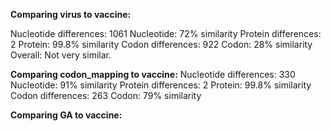 **Comparing virus to vaccine:**

Nucleotide differences:
        1061
        Nucleotide: 72% similarity
Protein differences:
        2
        Protein: 99.8% similarity
Codon differences:
        922
        Codon: 28% similarity
Overall: Not very similar.

**Comparing codon_mapping to vaccine:**
Nucleotide differences:
        330
        Nucleotide: 91% similarity
Protein differences:
        2
        Protein: 99.8% similarity
Codon differences:
        263
        Codon: 79% similarity

**Comparing GA to vaccine:**